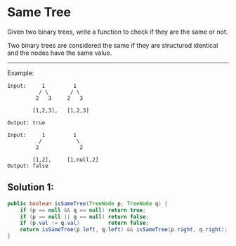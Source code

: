 # Same Tree

Given two binary trees, write a function to check if they are the same or not.

Two binary trees are considered the same if they are structured identical and the nodes have the same value.

---

Example:

```
Input:     1         1
          / \       / \
         2   3     2   3

        [1,2,3],   [1,2,3]

Output: true

Input:     1         1
          /           \
         2             2

        [1,2],     [1,null,2]
Output: false
```

## Solution 1:

```java
public boolean isSameTree(TreeNode p, TreeNode q) {
    if (p == null && q == null) return true;
    if (p == null || q == null) return false;
    if (p.val != q.val)         return false;
    return isSameTree(p.left, q.left) && isSameTree(p.right, q.right);
}
```